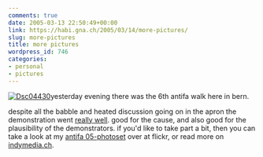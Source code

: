 ```yaml
---
comments: true
date: 2005-03-13 22:50:49+00:00
link: https://habi.gna.ch/2005/03/14/more-pictures/
slug: more-pictures
title: more pictures
wordpress_id: 746
categories:
- personal
- pictures
---
```



[![Dsc04430](https://habi.gna.ch/blog/images/DSC04430-tm.jpg)](https://habi.gna.ch/blog/images/DSC04430.jpg)yesterday evening there was the 6th antifa walk here in bern.



despite all the babble and heated discussion going on in the apron the demonstration went [really well](http://news.ch/detail.asp?ID=206128). good for the cause, and also good for the plausibility of the demonstrators. if you'd like to take part a bit, then you can take a look at my [antifa 05-photoset](https://www.flickr.com/photos/habi/sets/161442/) over at flickr, or read more on [indymedia.ch](http://www.indymedia.ch/de/2005/03/30907.shtml).

